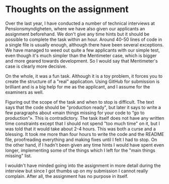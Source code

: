 # Thoughts on the assignment #

Over the last year, I have conducted a number of technical interviews at Pensionsmyndigheten, where we have also given our applicants an assignment beforehand. We don't give any time hints but it should be possible to complete the task within an hour. Around 40-50 lines of code in a single file is usually enough, although there have been several exceptions. We have managed to weed out quite a few applicants with our simple test, even though it's much simpler than the Mentimeter case, which is bigger and more geared towards development. So I would say that Mentimeter's case is clearly more decisive.

On the whole, it was a fun task. Although it is a toy problem, it forces you to create the structure of a "real" application. Using GitHub for submission is brilliant and is a big help for me as the applicant, and I assume for the examiners as well.

Figuring out the scope of the task and when to stop is difficult. The text says that the code should be "production ready", but later it says to write a few paragraphs about «main things missing for your code to “go to production”». This is contradictory. The task itself does not have any written time constraints except that I should not spend "too much time" on it, but I was told that it would take about 2-4 hours. This was both a curse and a blessing. It took me more than four hours to write the code and the README file, proofreading everything and making fixes until I felt I had to stop. On the other hand, if I hadn't been given any time hints I would have spent even longer, implementing some of the things which I left for the "main things missing" list.

I wouldn't have minded going into the assignment in more detail during the interview but since I got thumbs up on my submission I cannot really complain. After all, the assignment has no purpose in itself.
